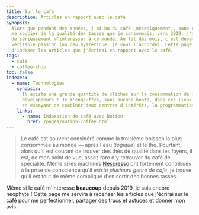 ```yaml
---
title: Sur le café
description: Articles en rapport avec le café
synopsis:
  Alors que pendant des années, j'ai bu du café _mécaniquement_, sans réellement
  me soucier de la qualité des tasses que je consommais, vers 2019, j'ai décidé
  de sérieusement m'intéresser à ce monde. Au fil des mois, c'est devenu une
  véritable passion (un peu hystérique, je vous l'accorde). Cette page a pour but
  d'indexer les articles que j'écrirai en rapport avec le café.
tags:
  - café
  - coffee-shop
toc: false
indexes:
  - name: Technologies
    synopsis:
      Il existe une grande quantité de clichés sur la consommation de café des
      développeurs ! Je m'engouffre, sans aucune honte, dans ces lieux communs
      en essayant de combiner deux centres d'intérêts, la programmation et le café.
    links:
      - name: Indexation de café avec Notion
        href: /pages/notion-coffee.html
---
```


> Le café est souvent considéré comme la troisième boisson la plus consommée au
> monde — après l'eau (_logique_) et le thé. Pourtant, alors qu'il est courant
> de trouver des thés de qualité dans les foyers, il est, de mon point de vue,
> assez rare d'y retrouver du café de spécialité. Même si les machines
> [Nespresso](https://fr.wikipedia.org/wiki/Nespresso) ont fortement contribués
> à la prise de conscience qu'il _existe plusieurs genre de café_, je trouve
> qu'il est tout de même compliqué d'en sortir des bonnes tasses.

Même si le café m'intéresse **beaucoup** depuis 2019, je suis encore néophyte !
Cette page me servira à recenser les articles que j'écrirai sur le café pour me
perfectionner, partager des trucs et astuces et donner mon avis.

